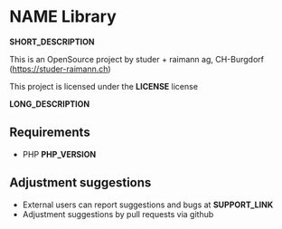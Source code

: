 <!-- __AUTOGENERATED_COMMENT__ -->

# __NAME__ Library

__SHORT_DESCRIPTION__

This is an OpenSource project by studer + raimann ag, CH-Burgdorf (https://studer-raimann.ch)

This project is licensed under the __LICENSE__ license

__LONG_DESCRIPTION__

## Requirements

* PHP __PHP_VERSION__

## Adjustment suggestions

* External users can report suggestions and bugs at __SUPPORT_LINK__
* Adjustment suggestions by pull requests via github
